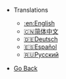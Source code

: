 - Translations

  - [:en:English](/)
  - [:cn:简体中文](/zh-cn/)
  - [:de:Deutsch](/de-de/)
  - [:es:Español](/es/)
  - [:ru:Русский](/ru-ru/)
 
- <a href="javascript:window.history.back();">Go Back</a>

